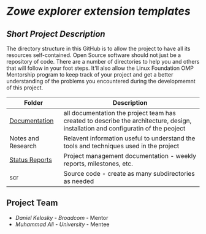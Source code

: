 # *Zowe explorer extension templates*
## *Short Project Description*
The directory structure in this GitHub is to allow the project to have all its resources self-contained.
Open Source software should not just be a repository of code.  There are a number of directories to help you and others that will 
follow in your foot steps.  It'll also allow the Linux Foundation OMP Mentorship program to keep track of your project and get
a better understanding of the problems you encountered during the developmemnt of this project.

| Folder | Description |
|---|---|
| [Documentation](https://github.com/muhammad-md/Zowe-explorer-extension-templates/tree/master/Documentation) |  all documentation the project team has created to describe the architecture, design, installation and configuratin of the peoject |
| Notes and Research | Relavent information useful to understand the tools and techniques used in the project |
| [Status Reports](https://github.com/muhammad-md/Zowe-explorer-extension-templates/tree/master/Status%20Reports) | Project management documentation - weekly reports, milestones, etc. |
| scr | Source code - create as many subdirectories as needed |

## Project Team
- *Daniel Kelosky*  - *Broadcom* - Mentor
- *Muhammad Ali* - *University* - Mentee

